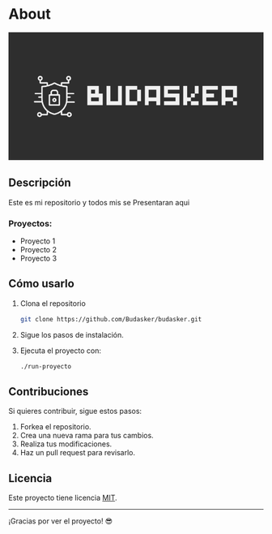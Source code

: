 # About


<p align="center">
  <img src="assets/logo-primary.png" alt="Vista previa del proyecto" width="800"/>
</p>

## Descripción
Este es mi repositorio y todos mis se Presentaran aqui

### Proyectos:
- Proyecto 1
- Proyecto 2
- Proyecto 3

## Cómo usarlo

1. Clona el repositorio
    ```bash
    git clone https://github.com/Budasker/budasker.git
    ```
2. Sigue los pasos de instalación.
3. Ejecuta el proyecto con:

    ```bash
    ./run-proyecto
    ```

## Contribuciones

Si quieres contribuir, sigue estos pasos:

1. Forkea el repositorio.
2. Crea una nueva rama para tus cambios.
3. Realiza tus modificaciones.
4. Haz un pull request para revisarlo.

## Licencia

Este proyecto tiene licencia [MIT](https://opensource.org/licenses/MIT).

---

¡Gracias por ver el proyecto! 😎
